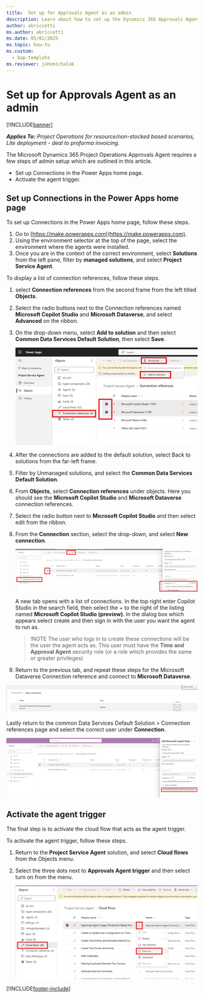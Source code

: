 ```yaml
---
title:  Set up for Approvals Agent as an admin
description: Learn about how to set up the Dynamics 365 Approvals Agent as an admin. 
author: abriccetti
ms.author: abriccetti
ms.date: 05/01/2025
ms.topic: how-to
ms.custom: 
  - bap-template
ms.reviewer: johnmichalak
---
```


# Set up for Approvals Agent as an admin

[!INCLUDE[banner](../includes/banner.md)]

_**Applies To:** Project Operations for resource/non-stocked based scenarios, Lite deployment - deal to proforma invoicing._

The Microsoft Dynamics 365 Project Operations Approvals Agent requires a few steps of admin setup which are outlined in this article.

- Set up Connections in the Power Apps home page.
- Activate the agent trigger.

## Set up Connections in the Power Apps home page

To set up Connections in the Power Apps home page, follow these steps.

1. Go to [https://make.powerapps.com[(https://make.powerapps.com).
1. Using the environment selector at the top of the page, select the environment where the agents were installed.
1. Once you are in the context of the correct environment, select **Solutions** from the left pane, filter by **managed solutions**, and select **Project Service Agent**.

To display a list of connection references, follow these steps.

1. select **Connection references** from the second frame from the left titled **Objects**.
1. Select the radio buttons next to the Connection references named **Microsoft Copilot Studio** and **Microsoft Dataverse**, and select **Advanced** on the ribbon.
1. On the drop-down menu, select **Add to solution** and then select **Common Data Services Default Solution**, then select **Save**.

   ![Add connections to solution](media/agentsetup2.png)

1. After the connections are added to the default solution, select Back to solutions from the far-left frame.
1. Filter by Unmanaged solutions, and select the **Common Data Services Default Solution**.
1. From **Objects**, select **Connection references** under objects. Here you should see the **Microsoft Copilot Studio** and **Microsoft Dataverse** connection references.
1. Select the radio button next to **Microsoft Copilot Studio** and then select edit from the ribbon.
1. From the **Connection** section, select the drop-down, and select **New connection**.

   ![New Connection](media/agentsetup4.png)

   A new tab opens with a list of connections. In the top right enter Copilot Studio in the search field, then select the + to the right of the listing named **Microsoft Copilot Studio (preview)**. In the dialog box which appears select create and then sign in with the user you want the agent to run as.

   > !NOTE
   > The user who logs in to create these connections will be the user the agent acts as. This user must have the **Time and Approval Agent** security role (or a role which provides the same or greater privileges)

1. Return to the previous tab, and repeat these steps for the Microsoft Dataverse Connection reference and connect to **Microsoft Dataverse**.

![Copilot Studio Connection](media/agentsetup5.png)

Lastly return to the common Data Services Default Solution > Connection references page and select the correct user under **Connection**.

![Select user for connection](media/agentsetup7.png)

## Activate the agent trigger

The final step is to activate the cloud flow that acts as the agent trigger. 

To activate the agent trigger, follow these steps.

1. Return to the **Project Service Agent** solution, and select **Cloud flows** from the Objects menu. 
1. Select the three dots next to **Approvals Agent trigger** and then select turn on from the menu.

   ![Turn on Cloud flow](media/agentsetup8.png)



[!INCLUDE[footer-include](../includes/footer-banner.md)]
